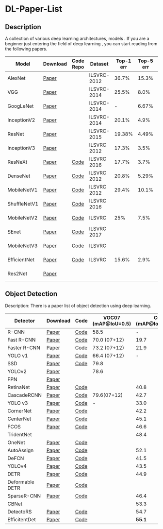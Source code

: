 # DL-Paper-List

## Description

A collection of various deep learning architectures, models .  If you are a beginner just entering the field of deep learning , you can start reading from the following papers.

| Model        | Download                                                     | Code Repo                                                    | Dataset     | Top-1 err | Top-5 err | Published in |
| ------------ | ------------------------------------------------------------ | ------------------------------------------------------------ | ----------- | --------- | --------- | ------------ |
| AlexNet      | <a href="http://papers.nips.cc/paper/4824-imagenet-classification-with-deep-convolutional-neural-networks.pdf">Paper</a> |                                                              | ILSVRC-2012 | 36.7%     | 15.3%     | NIPs 2012    |
| VGG          | <a href="https://arxiv.org/pdf/1409.1556.pdf">Paper</a>      |                                                              | ILSVRC-2014 | 25.5%     | 8.0%      | ICLR 2015    |
| GoogLeNet    | <a href="https://arxiv.org/pdf/1409.4842.pdf">Paper</a>      |                                                              | ILSVRC-2014 | -         | 6.67%     | CVPR 2015    |
| InceptionV2  | <a href="https://arxiv.org/pdf/1502.03167.pdf">Paper</a>     |                                                              | ILSVRC-2014 | 20.1%     | 4.9%      | arxiv 2015   |
| ResNet       | <a href="https://arxiv.org/pdf/1512.03385.pdf">Paper</a>     |                                                              | ILSVRC-2015 | 19.38%    | 4.49%     | arxiv 2015   |
| InceptionV3  | <a href="https://arxiv.org/pdf/1512.00567.pdf">Paper</a>     |                                                              | ILSVRC 2012 | 17.3%     | 3.5%      | CVPR 2016    |
| ResNeXt      | <a href="https://arxiv.org/pdf/1611.05431.pdf">Paper</a>     | <a href="https://github.com/facebookresearch/ResNeXt">Code</a> | ILSVRC 2016 | 17.7%     | 3.7%      | CVPR 2017    |
| DenseNet     | <a href="https://arxiv.org/pdf/1608.06993.pdf">Paper</a>     | <a href="https://github.com/liuzhuang13/DenseNet">Code</a>   | ILSVRC 2012 | 20.8%     | 5.29%     | CVPR 2017    |
| MobileNetV1  | <a href="https://arxiv.org/pdf/1704.04861.pdf">Paper</a>     | <a href="https://github.com/tensorflow/models/blob/master/research/slim/nets/mobilenet_v1.md">Code</a> | ILSVRC 2012 | 29.4%     | 10.1%     | CVPR 2017    |
| ShuffleNetV1 | <a href="https://arxiv.org/pdf/1707.01083.pdf">Paper</a>     | <a href="https://github.com/MG2033/ShuffleNet">Code</a>      | ILSVRC 2016 |           |           | arxiv 2017   |
| MobileNetV2  | <a href="https://arxiv.org/pdf/1801.04381.pdf">Paper</a>     | <a href="https://github.com/tensorflow/models/blob/master/research/slim/nets/mobilenet/README.md">Code</a> | ILSVRC      | 25%       | 7.5%      | CVPR 2018    |
| SEnet        | <a href="http://openaccess.thecvf.com/content_cvpr_2018/papers/Hu_Squeeze-and-Excitation_Networks_CVPR_2018_paper.pdf">Paper</a> | <a href="https://github.com/hujie-frank/SENet">Code</a>      | ILSVRC 2017 |           |           | CVPR 2018    |
| MobileNetV3  | <a href="https://arxiv.org/pdf/1905.02244.pdf">Paper</a>     | <a href="https://github.com/tensorflow/models/blob/master/research/slim/nets/mobilenet/README.md">Code</a> | ILSVRC      |           |           | ICCV 2019    |
| EfficientNet | <a href="https://arxiv.org/pdf/1905.11946.pdf">Paper</a>     | <a href="https://github.com/qubvel/efficientnet">Code</a>    | ILSVRC      | 15.6%     | 2.9%      | ICML 2019    |
| Res2Net      | <a href="https://arxiv.org/pdf/1904.01169.pdf">Paper</a>     |                                                              |             |           |           | CVPR 2019    |



## Object Detection

Description:   There is a paper list of object detection using deep learning.

| Detector        | Download                                                     | Code                                                         | VOC07 (mAP@IoU=0.5) | COCO (mAP@IoU=0.5:0.95) | Published In |
| --------------- | ------------------------------------------------------------ | ------------------------------------------------------------ | ------------------- | ----------------------- | ------------ |
| R-CNN           | <a href="https://arxiv.org/pdf/1311.2524.pdf">Paper</a>      | <a href="https://github.com/rbgirshick/rcnn">Code</a>        | 58.5                | -                       | CVPR14       |
| Fast R-CNN      | <a href="https://arxiv.org/pdf/1504.08083.pdf">Paper</a>     | <a href="https://github.com/rbgirshick/fast-rcnn">Code</a>   | 70.0 (07+12)        | 19.7                    | ICCV15       |
| Faster R-CNN    | <a href="https://papers.nips.cc/paper/5638-faster-r-cnn-towards-real-time-object-detection-with-region-proposal-networks.pdf">Paper</a> | <a href="https://github.com/rbgirshick/py-faster-rcnn">Code</a> | 73.2 (07+12)        | 21.9                    | NIPS  15     |
| YOLO v1         | <a href="https://arxiv.org/pdf/1506.02640.pdf">Paper</a>     | <a href="https://pjreddie.com/darknet/yolo/">Code</a>        | 66.4 (07+12)        | -                       | CVPR16       |
| SSD             | <a href="https://arxiv.org/pdf/1512.02325.pdf">Paper</a>     | <a href="https://github.com/weiliu89/caffe/tree/ssd">Code</a> | 79.8                |                         | ECCV16       |
| YOLOv2          | <a href="https://arxiv.org/pdf/1612.08242">Paper</a>         |                                                              | 78.6                |                         | CVPR17       |
| FPN             | <a href="https://arxiv.org/pdf/1612.03144.pdf">Paper</a>     |                                                              |                     |                         | CVPR17       |
| RetinaNet       | <a href="https://arxiv.org/pdf/1708.02002.pdf">Paper</a>     | <a href="https://github.com/facebookresearch/Detectron">Code</a> |                     | 40.8                    | ICCV17       |
| CascadeRCNN     | <a href="http://www.svcl.ucsd.edu/publications/conference/2018/cvpr/cascade-rcnn.pdf">Paper</a> | <a href="https://github.com/zhaoweicai/cascade-rcnn">Code</a> | 79.6(07+12)         | 42.7                    | CVPR18       |
| YOLO v3         | <a href="https://pjreddie.com/media/files/papers/YOLOv3.pdf">Paper</a> | <a href="https://pjreddie.com/darknet/yolo/">Code</a>        | -                   | 33.0                    | arXiv18      |
| CornerNet       | <a href="https://arxiv.org/pdf/1808.01244.pdf">Paper</a>     | <a href="https://github.com/princeton-vl/CornerNet">Code</a> |                     | 42.2                    | ECCV18       |
| CenterNet       | <a href="https://arxiv.org/pdf/1904.07850.pdf">Paper</a>     | <a href="https://github.com/xingyizhou/CenterNet">Code</a>   |                     | 45.1                    | arxiv19      |
| FCOS            | <a href="https://arxiv.org/pdf/1904.01355.pdf">Paper</a>     | <a href="https://github.com/tianzhi0549/FCOS">Code</a>       |                     | 46.6                    | ICCV19       |
| TridentNet      |                                                              |                                                              |                     | 48.4                    | ICCV19       |
| OneNet          | <a href="https://arxiv.org/pdf/2012.05780.pdf">Paper</a>     | <a href="https://github.com/PeizeSun/OneNet">Code</a>        |                     |                         | arXiv20      |
| AutoAssign      | <a href="https://arxiv.org/abs/2007.03496">Paper</a>         | <a href="https://github.com/Megvii-BaseDetection/AutoAssign">Code</a> |                     | 52.1                    |              |
| DeFCN           | <a href="https://arxiv.org/pdf/2012.03544.pdf">Paper</a>     | <a href="https://github.com/Megvii-BaseDetection/DeFCN">Code</a> |                     | 41.5                    |              |
| YOLOv4          | <a href="https://arxiv.org/abs/2004.10934">Paper</a>         | <a href="https://github.com/AlexeyAB/darknet">Code</a>       |                     | 43.5                    | arXiv20      |
| DETR            | <a href="https://scontent-hkg4-2.xx.fbcdn.net/v/t39.8562-6/101177000_245125840263462_1160672288488554496_n.pdf?_nc_cat=104&ccb=2&_nc_sid=ae5e01&_nc_ohc=4No88GPznaEAX-rkbxP&_nc_ht=scontent-hkg4-2.xx&oh=fb906592c8754af844fc4135a267dd20&oe=5FF80AC7">Paper</a> | <a href="https://github.com/facebookresearch/detr">Code</a>  |                     | 44.9                    | ECCV20       |
| Deformable DETR | <a href="https://arxiv.org/pdf/2010.04159.pdf">Paper</a>     | <a href="https://github.com/fundamentalvision/Deformable-DETR">Code</a> |                     |                         |              |
| SparseR-CNN     | <a href="https://msc.berkeley.edu/research/autonomous-vehicle/sparse_rcnn.pdf">Paper</a> | <a href="https://github.com/PeizeSun/SparseR-CNN">Code</a>   |                     | 46.4                    | arXiv20      |
| CBNet           |                                                              |                                                              |                     | 53.3                    | AAAI20       |
| DetectoRS       | <a href="https://arxiv.org/pdf/2006.02334">Paper</a>         | <a href="https://github.com/joe-siyuan-qiao/DetectoRS">Code</a> |                     | 54.7                    | arXiv20      |
| EfficitentDet   | <a href="https://arxiv.org/pdf/1911.09070.pdf">Paper</a>     | <a href="https://github.com/google/automl/tree/master/efficientdet">Code</a> |                     | **55.1**                | CVPR20       |

